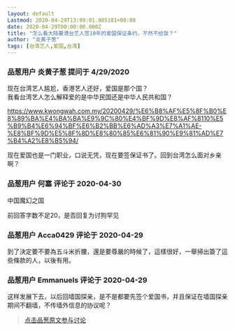 ```yaml
---
layout: default
Lastmod: 2020-04-29T13:09:01.085181+00:00
date: 2020-04-29T00:00:00.000Z
title: "怎么看大陆要港台艺人签10年的爱国保证条约，不然不给饭？"
author: "炎黄子葱"
tags: [台湾艺人,爱国,台湾]
---
```



### 品葱用户 **炎黄子葱** 提问于 4/29/2020
    
现在台湾艺人尴尬，香港艺人还好，爱国是那个国？  
我看台湾艺人怎么解释爱的是中华民国还是中华人民共和国？  
  
https://www.kwongwah.com.my/20200429/%E6%B8%AF%E5%8F%B0%E8%89%BA%E4%BA%BA%E9%9C%80%E4%BF%9D%E8%AF%8110%E5%B9%B4%E6%94%BF%E6%B2%BB%E6%AD%A3%E7%A1%AE-%E8%BF%9D%E5%8F%8D%E8%80%85%E6%81%90%E9%81%AD%E7%B4%A2%E8%B5%94/  
  
现在爱国也是一门职业，口说无凭，现在要签保证书了。回到台湾怎么面对乡亲啊？
    
                

### 品葱用户 **何塞** 评论于 2020-04-30
        
中国魔幻之国  
  
前回答字数不足20，是否回复为讨狗罕见
        
                

### 品葱用户 **Acca0429** 评论于 2020-04-29
        
到了決定要不要為五斗米折腰，還是要尊嚴的時候了，這樣很好，一舉掃出簽了這些條款的人，以後有用。
        
                

### 品葱用户 **Emmanuels** 评论于 2020-04-29
        
这样发展下去，以后回墙国探亲，是不是都要先签个爱国书，并且保证在墙国探亲期间不翻墙，不传墙外信息的协议呢？
        
                





> [点击品葱原文参与讨论](https://pincong.rocks/question/24518)

